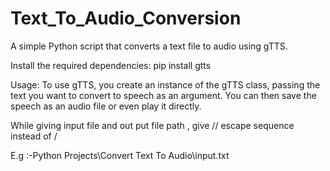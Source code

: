 # Text_To_Audio_Conversion


A simple Python script that converts a text file to audio using gTTS.

Install the required dependencies:
 pip install gtts

Usage:
To use gTTS, you create an instance of the gTTS class, passing the text you want to convert to speech as an argument. You can then save the speech as an audio file or even play it directly.




 While giving input file and out put file path , give // escape sequence instead of /

 E.g :-Python Projects\\Convert Text To Audio\\input.txt